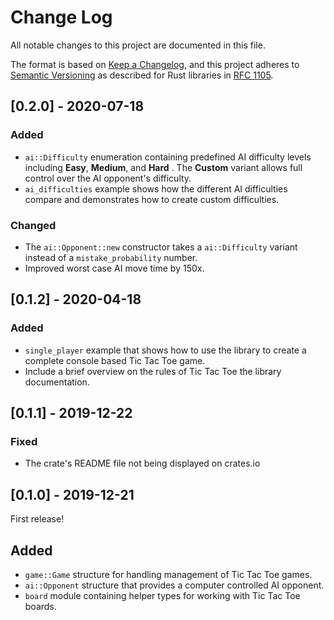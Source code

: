 # Change Log
All notable changes to this project are documented in this file.

The format is based on [Keep a Changelog](https://keepachangelog.com/en/1.0.0/),
and this project adheres to [Semantic Versioning](https://semver.org/spec/v2.0.0.html)
as described for Rust libraries in
[RFC 1105](https://github.com/rust-lang/rfcs/blob/master/text/1105-api-evolution.md).


## [0.2.0] - 2020-07-18

### Added
* `ai::Difficulty` enumeration containing predefined AI difficulty levels
  including **Easy**, **Medium**, and **Hard** . The **Custom** variant allows
  full control over the AI opponent's difficulty.
* `ai_difficulties` example shows how the different AI difficulties compare and
  demonstrates how to create custom difficulties.

### Changed
* The `ai::Opponent::new` constructor takes a `ai::Difficulty` variant instead
  of a `mistake_probability` number.
* Improved worst case AI move time by 150x.


## [0.1.2] - 2020-04-18

### Added
* `single_player` example that shows how to use the library to create a complete
  console based Tic Tac Toe game.
* Include a brief overview on the rules of Tic Tac Toe the library documentation.


## [0.1.1] - 2019-12-22

### Fixed
* The crate's README file not being displayed on crates.io


## [0.1.0] - 2019-12-21
First release!

## Added
* `game::Game` structure for handling management of Tic Tac Toe games.
* `ai::Opponent` structure that provides a computer controlled AI opponent.
* `board` module containing helper types for working with Tic Tac Toe boards.
